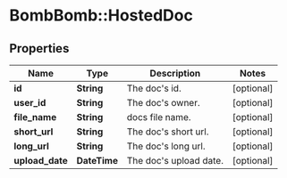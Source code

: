 # BombBomb::HostedDoc

## Properties
Name | Type | Description | Notes
------------ | ------------- | ------------- | -------------
**id** | **String** | The doc&#39;s id. | [optional] 
**user_id** | **String** | The doc&#39;s owner. | [optional] 
**file_name** | **String** | docs file name. | [optional] 
**short_url** | **String** | The doc&#39;s short url. | [optional] 
**long_url** | **String** | The doc&#39;s long url. | [optional] 
**upload_date** | **DateTime** | The doc&#39;s upload date. | [optional] 


